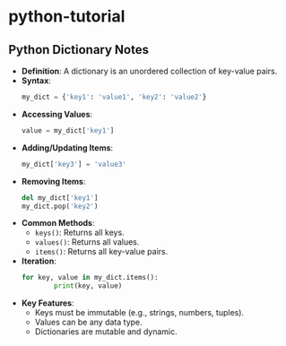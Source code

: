# python-tutorial
## Python Dictionary Notes

- **Definition**: A dictionary is an unordered collection of key-value pairs.
- **Syntax**:  
    ```python
    my_dict = {'key1': 'value1', 'key2': 'value2'}
    ```
- **Accessing Values**:  
    ```python
    value = my_dict['key1']
    ```
- **Adding/Updating Items**:  
    ```python
    my_dict['key3'] = 'value3'
    ```
- **Removing Items**:  
    ```python
    del my_dict['key1']
    my_dict.pop('key2')
    ```
- **Common Methods**:
    - `keys()`: Returns all keys.
    - `values()`: Returns all values.
    - `items()`: Returns all key-value pairs.
- **Iteration**:
    ```python
    for key, value in my_dict.items():
            print(key, value)
    ```
- **Key Features**:
    - Keys must be immutable (e.g., strings, numbers, tuples).
    - Values can be any data type.
    - Dictionaries are mutable and dynamic.